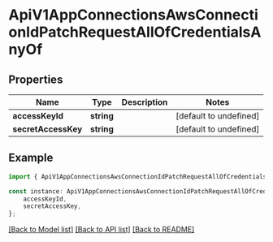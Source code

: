 # ApiV1AppConnectionsAwsConnectionIdPatchRequestAllOfCredentialsAnyOf


## Properties

Name | Type | Description | Notes
------------ | ------------- | ------------- | -------------
**accessKeyId** | **string** |  | [default to undefined]
**secretAccessKey** | **string** |  | [default to undefined]

## Example

```typescript
import { ApiV1AppConnectionsAwsConnectionIdPatchRequestAllOfCredentialsAnyOf } from './api';

const instance: ApiV1AppConnectionsAwsConnectionIdPatchRequestAllOfCredentialsAnyOf = {
    accessKeyId,
    secretAccessKey,
};
```

[[Back to Model list]](../README.md#documentation-for-models) [[Back to API list]](../README.md#documentation-for-api-endpoints) [[Back to README]](../README.md)
